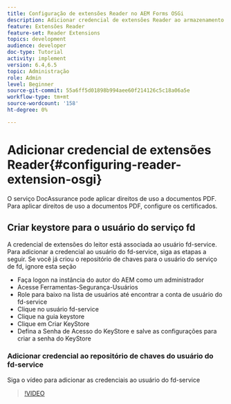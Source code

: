 ```yaml
---
title: Configuração de extensões Reader no AEM Forms OSGi
description: Adicionar credencial de extensões Reader ao armazenamento de confiança no AEM Forms OSGi
feature: Extensões Reader
feature-set: Reader Extensions
topics: development
audience: developer
doc-type: Tutorial
activity: implement
version: 6.4,6.5
topic: Administração
role: Admin
level: Beginner
source-git-commit: 55a6ff5d01898b994aee60f214126c5c18a06a5e
workflow-type: tm+mt
source-wordcount: '158'
ht-degree: 0%

---
```



# Adicionar credencial de extensões Reader{#configuring-reader-extension-osgi}

O serviço DocAssurance pode aplicar direitos de uso a documentos PDF. Para aplicar direitos de uso a documentos PDF, configure os certificados.

## Criar keystore para o usuário do serviço fd

A credencial de extensões do leitor está associada ao usuário fd-service. Para adicionar a credencial ao usuário do fd-service, siga as etapas a seguir. Se você já criou o repositório de chaves para o usuário do serviço de fd, ignore esta seção

* Faça logon na instância do autor do AEM como um administrador
* Acesse Ferramentas-Segurança-Usuários
* Role para baixo na lista de usuários até encontrar a conta de usuário do fd-service
* Clique no usuário fd-service
* Clique na guia keystore
* Clique em Criar KeyStore
* Defina a Senha de Acesso do KeyStore e salve as configurações para criar a senha do KeyStore

### Adicionar credencial ao repositório de chaves do usuário do fd-service

Siga o vídeo para adicionar as credenciais ao usuário do fd-service

>[!VIDEO](https://video.tv.adobe.com/v/335849?quality=9&learn=on)











